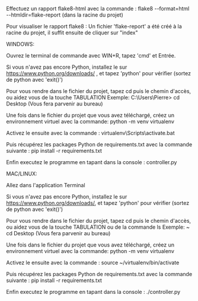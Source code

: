 Effectuez un rapport flake8-html avec la commande : flake8 --format=html --htmldir=flake-report
(dans la racine du projet)

Pour visualiser le rapport flake8 : Un fichier 'flake-report' a été créé à la racine du projet, il suffit ensuite de cliquer sur "index"

WINDOWS:

Ouvrez le terminal de commande avec WIN+R, tapez 'cmd' et Entrée.

Si vous n'avez pas encore Python, installez le sur https://www.python.org/downloads/ , et tapez 'python' pour vérifier (sortez de python avec 'exit()')

Pour vous rendre dans le fichier du projet, tapez cd puis le chemin d'accès, ou aidez vous de la touche TABULATION
Exemple:
C:\Users\Pierre\> cd Desktop (Vous fera parvenir au bureau)

Une fois dans le fichier du projet que vous avez téléchargé, créez un environnement virtuel avec la commande: python -m venv virtualenv

Activez le ensuite avec la commande : virtualenv\Scripts\activate.bat

Puis récupérez les packages Python de requirements.txt avec la commande suivante : pip install -r requirements.txt

Enfin executez le programme en tapant dans la console : controller.py

MAC/LINUX:

Allez dans l'application Terminal

Si vous n'avez pas encore Python, installez le sur https://www.python.org/downloads/, et tapez 'python' pour vérifier (sortez de python avec 'exit()')

Pour vous rendre dans le fichier du projet, tapez cd puis le chemin d'accès, ou aidez vous de la touche TABULATION ou de la commande ls
Exemple:
~ cd Desktop (Vous fera parvenir au bureau)

Une fois dans le fichier du projet que vous avez téléchargé, créez un environnement virtuel avec la commande: python -m venv virtualenv

Activez le ensuite avec la commande : source ~/virtualenv/bin/activate

Puis récupérez les packages Python de requirements.txt avec la commande suivante : pip install -r requirements.txt

Enfin executez le programme en tapant dans la console : ./controller.py

